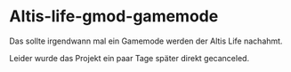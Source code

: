 Altis-life-gmod-gamemode
========================
Das sollte irgendwann mal ein Gamemode werden der Altis Life nachahmt.

Leider wurde das Projekt ein paar Tage später direkt gecanceled.
